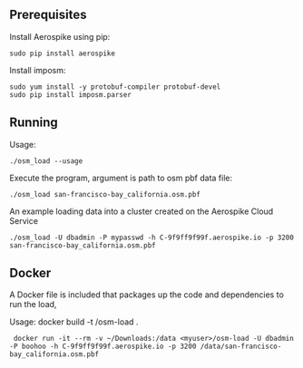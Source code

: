 
Prerequisites
----------------------------------------------------------------

Install Aerospike using pip:

    sudo pip install aerospike

Install imposm:

    sudo yum install -y protobuf-compiler protobuf-devel
    sudo pip install imposm.parser
    

Running
----------------------------------------------------------------

Usage:

    ./osm_load --usage

Execute the program, argument is path to osm pbf data file:

    ./osm_load san-francisco-bay_california.osm.pbf

An example loading data into a cluster created on the Aerospike Cloud Service

    ./osm_load -U dbadmin -P mypasswd -h C-9f9ff9f99f.aerospike.io -p 3200 san-francisco-bay_california.osm.pbf
    
Docker
----------------------------------------------------------------
A Docker file is included that packages up the code and dependencies to run the load, 

Usage:
     docker build -t <myuser>/osm-load .

     docker run -it --rm -v ~/Downloads:/data <myuser>/osm-load -U dbadmin -P boohoo -h C-9f9ff9f99f.aerospike.io -p 3200 /data/san-francisco-bay_california.osm.pbf 

